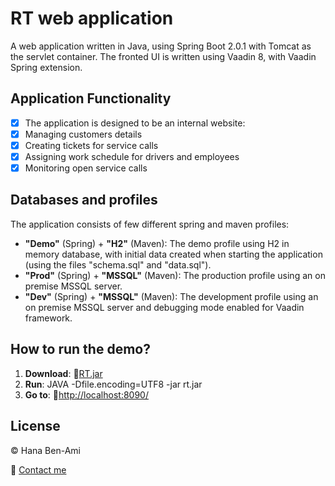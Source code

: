 # RT web application

A web application written in Java, using Spring Boot 2.0.1 with Tomcat as the servlet container.
The fronted UI is written using Vaadin 8, with Vaadin Spring extension.

## Application Functionality
- [x] The application is designed to be an internal website:
- [x] Managing customers details
- [x] Creating tickets for service calls
- [x] Assigning work schedule for drivers and employees
- [x] Monitoring open service calls

## Databases and profiles
The application consists of few different spring and maven profiles:
* **"Demo"** (Spring) + **"H2"** (Maven): The demo profile using H2 in memory database, with initial data created when starting the application (using the files "schema.sql" and "data.sql").
* **"Prod"** (Spring) + **"MSSQL"** (Maven): The production profile using an on premise MSSQL server.
* **"Dev"** (Spring) + **"MSSQL"** (Maven): The development profile using an on premise MSSQL server and debugging mode enabled for Vaadin framework.

## How to run the demo?
1. **Download**: :link:[RT.jar](https://drive.google.com/file/d/1SEB9qbpnZ24JYBqUHcheoSdYe-Y1Ubrc/view?usp=sharing)
2. **Run**: JAVA -Dfile.encoding=UTF8 -jar rt.jar
3. **Go to**: :link:[http://localhost:8090/](http://localhost:8090/)

## License
:copyright: Hana Ben-Ami

:email: [Contact me](mailto:hana.benami@gmail.com)
